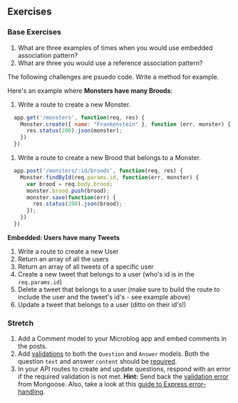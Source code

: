 ## Exercises

### Base Exercises

1. What are three examples of times when you would use embedded association pattern?
1. What are three you would use a reference association pattern?

The following challenges are psuedo code. Write a method for example.

Here's an example where **Monsters have many Broods**:

1. Write a route to create a new Monster.

  ```js
    app.get('/monsters', function(req, res) {
      Monster.create({ name: "Frankenstein" }, function (err, monster) {
        res.status(200).json(monster);
      })
    })
  ```

1. Write a route to create a new Brood that belongs to a Monster.

  ```js
    app.post('/monsters/:id/broods', function(req, res) {
      Monster.findById(req.params.id, function(err, monster) {
        var brood = req.body.brood;
        monster.brood.push(brood);
        monster.save(function(err) {
          res.status(200).json(brood);
        });
      })
    })
  ```

**Embedded: Users have many Tweets**
1. Write a route to create a new User
1. Return an array of all the users
1. Return an array of all tweets of a specific user
1. Create a new tweet that belongs to a user (who's id is in the `req.params.id`)
1. Delete a tweet that belongs to a user (make sure to build the route to include the user and the tweet's id's - see example above)
1. Update a tweet that belongs to a user (ditto on their id's!)

### Stretch

1. Add a Comment model to your Microblog app and embed comments in the posts.
1. Add [validations](http://mongoosejs.com/docs/validation) to both the `Question` and `Answer` models. Both the question `text` and answer `content` should be [required](http://mongoosejs.com/docs/api.html#schematype_SchemaType-required).
1. In your API routes to create and update questions, respond with an error if the required validation is not met. **Hint:** Send back the <a href="http://mongoosejs.com/docs/validation#validation-errors" target="_blank">validation error</a> from Mongoose. Also, take a look at this <a href="http://expressjs.com/guide/error-handling.html" target="_blank">guide to Express error-handling</a>.
